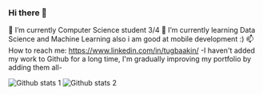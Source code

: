 ### Hi there 👋

<!--
**tubaakin/tubaakin** is a ✨ _special_ ✨ repository because its `README.md` (this file) appears on your GitHub profile.



-->
🔭 I’m currently Computer Science student 3/4
🌱 I’m currently learning Data Science and Machine Learning 
  also i am good at mobile development :)
📫 How to reach me: https://www.linkedin.com/in/tugbaakin/
  -I haven't added my work to Github for a long time, I'm gradually improving my portfolio by adding them all-
  
![Github stats 1](https://github-readme-stats.vercel.app/api?username=tubaakin&show_icons=true&theme=gradient) 
![Github stats 2](https://github-readme-stats.vercel.app/api?username=tubaakin&show_icons=true&theme=radical)
